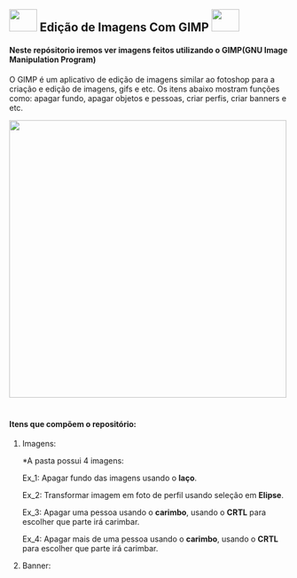 ## <img width="50px" height="40px"  src="https://upload.wikimedia.org/wikipedia/commons/4/45/The_GIMP_icon_-_gnome.svg" /> Edição de Imagens Com GIMP <img width="50px" height="40px" src="https://upload.wikimedia.org/wikipedia/commons/4/45/The_GIMP_icon_-_gnome.svg" /> ##

#### Neste repósitorio iremos ver imagens feitos utilizando o GIMP(GNU Image Manipulation Program) ####
O GIMP é um aplicativo de edição de imagens similar ao fotoshop para a criação e edição de imagens, gifs e etc.
Os itens abaixo mostram funções como: apagar fundo, apagar objetos e pessoas, criar perfis, criar banners e etc.



<img allign="center" width="500px" src="https://www.proglobalbusinesssolutions.com/wp-content/uploads/2018/06/animate-logos-bg.gif" />
 
#
 

#### Itens que compõem o repositório:

1. Imagens:
 
   *A pasta possui 4 imagens:
   
      Ex_1: Apagar fundo das imagens usando o **laço**.
   
      Ex_2: Transformar imagem em foto de perfil usando seleção em **Elipse**.
   
      Ex_3: Apagar uma pessoa usando o **carimbo**, usando o **CRTL** para escolher que parte irá carimbar.
   
      Ex_4: Apagar mais de uma pessoa usando o **carimbo**, usando o **CRTL** para escolher que parte irá carimbar.
    
4. Banner:
